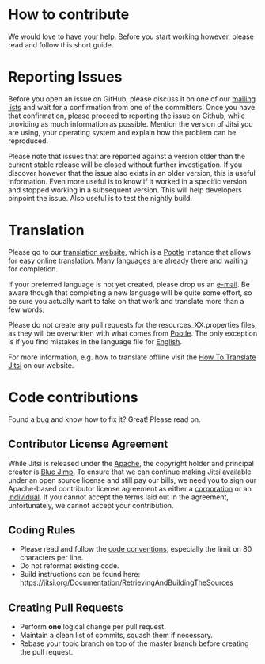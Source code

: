 # How to contribute
We would love to have your help. Before you start working however, please read
and follow this short guide.

# Reporting Issues
Before you open an issue on GitHub, please discuss it on one of our
[mailing lists](https://jitsi.org/Development/MailingLists) and wait for a 
confirmation from one of the committers. Once you have that confirmation, 
please proceed to reporting the issue on Github, while providing as much 
information as possible. Mention the version of Jitsi you are using, your 
operating system and explain how the problem can be reproduced.

Please note that issues that are reported against a version older than the 
current stable release will be closed without further investigation. If you 
discover however that the issue also exists in an older version, this is 
useful information. Even more useful is to know if it worked in a specific 
version and stopped working in a subsequent version. This will help 
developers pinpoint the issue. Also useful is to test the nightly build.

# Translation
Please go to our [translation website](http://translate.jitsi.org), which is a
[Pootle](http://pootle.translatehouse.org/) instance that allows for easy
online translation. Many languages are already there and waiting for completion.

If your preferred language is not yet created, please drop us an
[e-mail](mailto:dev@jitsi.org). Be aware though that completing a new language
will be quite some effort, so be sure you actually want to take on that
work and translate more than a few words.

Please do not create any pull requests for the resources_XX.properties files,
as they will be overwritten with what comes from
[Pootle](http://translate.jitsi.org). The only exception is if you find
mistakes in the language file for
[English](https://github.com/jitsi/jitsi/blob/master/resources/languages/resources.properties).

For more information, e.g. how to translate offline visit the
[How To Translate Jitsi](https://jitsi.org/Documentation/HowToTranslateSIPCommunicator)
on our website.

# Code contributions
Found a bug and know how to fix it? Great! Please read on.

## Contributor License Agreement
While Jitsi is released under the
[Apache](https://github.com/jitsi/jitsi/blob/master/LICENSE), the copyright
holder and principal creator is [Blue Jimp](http://www.bluejimp.com/). To
ensure that we can continue making Jitsi available under an open source license
and still pay our bills, we need you to sign our Apache-based contributor 
license agreement as either a [corporation](https://jitsi.org/ccla) or an 
[individual](https://jitsi.org/icla). If you cannot accept the terms laid out 
in the agreement, unfortunately, we cannot accept your contribution.

## Coding Rules
- Please read and follow the [code conventions](https://jitsi.org/Documentation/CodeConvention),
  especially the limit on 80 characters per line.
- Do not reformat existing code.
- Build instructions can be found here: https://jitsi.org/Documentation/RetrievingAndBuildingTheSources

## Creating Pull Requests
- Perform **one** logical change per pull request.
- Maintain a clean list of commits, squash them if necessary.
- Rebase your topic branch on top of the master branch before creating the pull request.
